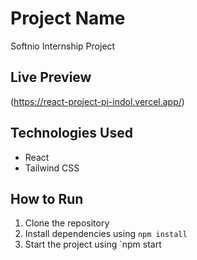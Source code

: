 # Project Name
Softnio Internship Project

## Live Preview
(https://react-project-pi-indol.vercel.app/)

## Technologies Used
- React
- Tailwind CSS

## How to Run
1. Clone the repository
2. Install dependencies using `npm install`
3. Start the project using `npm start
